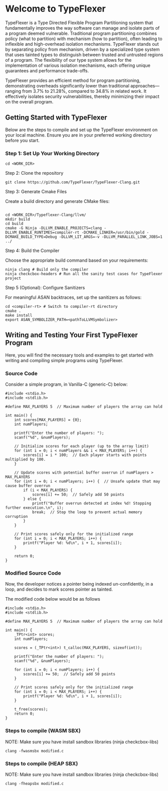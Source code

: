 # Welcome to TypeFlexer

TypeFlexer is a Type Directed Flexible Program Partitioning system that fundamentally improves the way software can manage and isolate parts of a program deemed vulnerable. Traditional program partitioning combines policy (what to partition) with mechanism (how to partition), often leading to inflexible and high-overhead isolation mechanisms. TypeFlexer stands out by separating policy from mechanism, driven by a specialized type system that uses tainted types to distinguish between trusted and untrusted regions of a program. The flexibility of our type system allows for the implementation of various isolation mechanisms, each offering unique guarantees and performance trade-offs.

TypeFlexer provides an efficient method for program partitioning, demonstrating overheads significantly lower than traditional approaches—ranging from 3.7% to 21.28%, compared to 34.8% in related work. It effectively isolates security vulnerabilities, thereby minimizing their impact on the overall program.

## Getting Started with TypeFlexer

Below are the steps to compile and set up the TypeFlexer environment on your local machine. Ensure you are in your preferred working directory before you start.

### Step 1: Set Up Your Working Directory
```
cd <WORK_DIR>
```

Step 2: Clone the repository
```
git clone https://github.com/TypeFlexer/TypeFlexer-Clang.git
```

Step 3: Generate Cmake Files

Create a build directory and generate CMake files:
```

cd <WORK_DIR>/Typeflexer-Clang/llvm/
mkdir build
cd build
cmake -G Ninja -DLLVM_ENABLE_PROJECTS=clang -DLLVM_ENABLE_RUNTIMES=compiler-rt -DCMAKE_LINKER=/usr/bin/gold -DCMAKE_BUILD_TYPE=Debug -DLLVM_LIT_ARGS=-v -DLLVM_PARALLEL_LINK_JOBS=1 ../
```

Step 4: Build the Compiler

Choose the appropriate build command based on your requirements:

```
ninja clang # Build only the compiler
ninja checkcbox-headers # Run all the sanity test cases for TypeFlexer project
```

Step 5 (Optional): Configure Sanitizers

For meaningful ASAN backtraces, set up the sanitizers as follows:

```
cd <compiler-rt> # Switch to compiler-rt directory
cmake .
make install
export ASAN_SYMBOLIZER_PATH=<pathToLLVMSymbolizer>
```

## Writing and Testing Your First TypeFlexer Program

Here, you will find the necessary tools and examples to get started with writing and compiling simple programs using TypeFlexer.

### Source Code
Consider a simple program, in Vanilla-C (generic-C) below: 

```
#include <stdio.h>
#include <stdlib.h>

#define MAX_PLAYERS 5  // Maximum number of players the array can hold

int main() {
    int scores[MAX_PLAYERS] = {0};
    int numPlayers;

    printf("Enter the number of players: ");
    scanf("%d", &numPlayers);

    // Initialize scores for each player (up to the array limit)
    for (int i = 0; i < numPlayers && i < MAX_PLAYERS; i++) {
        scores[i] = i * 100;  // Each player starts with points multiplied by 100.
    }

    // Update scores with potential buffer overrun if numPlayers > MAX_PLAYERS
    for (int i = 0; i < numPlayers; i++) {  // Unsafe update that may cause buffer overrun
        if (i < MAX_PLAYERS) {
            scores[i] += 50;  // Safely add 50 points
        } else {
            printf("Buffer overrun detected at index %d! Stopping further execution.\n", i);
            break;  // Stop the loop to prevent actual memory corruption
        }
    }

    // Print scores safely only for the initialized range
    for (int i = 0; i < MAX_PLAYERS; i++) {
        printf("Player %d: %d\n", i + 1, scores[i]);
    }

    return 0;
}

```

### Modified Source Code
Now, the developer notices a pointer being indexed un-confidently, in a loop,
and decides to mark scores pointer as tainted.

The modified code below would be as follows 

```
#include <stdio.h>
#include <stdlib.h>

#define MAX_PLAYERS 5  // Maximum number of players the array can hold

int main() {
    _TPtr<int> scores;
    int numPlayers;

    scores = (_TPtr<int>) t_calloc(MAX_PLAYERS, sizeof(int));
    
    printf("Enter the number of players: ");
    scanf("%d", &numPlayers);

    for (int i = 0; i < numPlayers; i++) {  
        scores[i] += 50;  // Safely add 50 points
    }

    // Print scores safely only for the initialized range
    for (int i = 0; i < MAX_PLAYERS; i++) {
        printf("Player %d: %d\n", i + 1, scores[i]);
    }

    t_free(scores);
    return 0;
}

```
### Steps to compile (WASM SBX)

NOTE: Make sure you have install sandbox libraries (ninja checkcbox-libs)
```
clang -fwasmsbx modified.c
```
### Steps to compile (HEAP SBX)

NOTE: Make sure you have install sandbox libraries (ninja checkcbox-libs)
```
clang -fheapsbx modified.c
```
